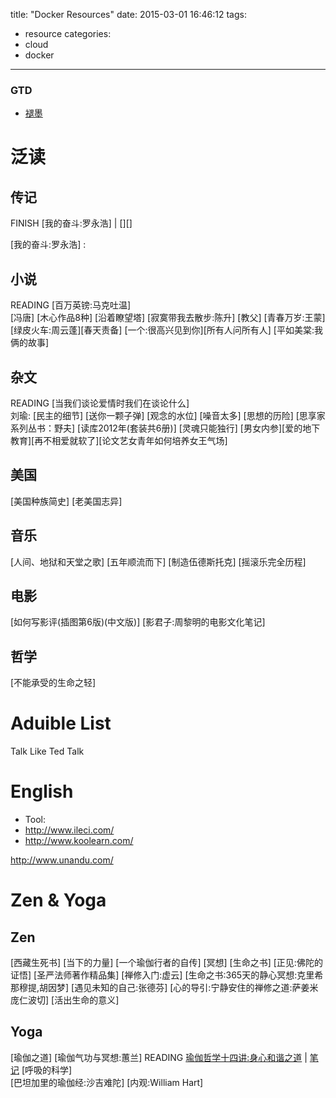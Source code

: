 title: "Docker Resources"
date: 2015-03-01 16:46:12
tags:
- resource
categories:
- cloud
- docker

---

### GTD

- [褪墨](http://www.mifengtd.cn/)

# 泛读

## 传记
FINISH [我的奋斗:罗永浩] | [][]

[我的奋斗:罗永浩] :

## 小说
READING [百万英镑:马克吐温]  
[冯唐]
[木心作品8种]
[沿着瞭望塔]
[寂寞带我去散步:陈升]
[教父]
[青春万岁:王蒙]
[绿皮火车:周云蓬][春天责备]
[一个:很高兴见到你][所有人问所有人]
[平如美棠:我俩的故事]

## 杂文
READING [当我们谈论爱情时我们在谈论什么]  
刘瑜: [民主的细节] [送你一颗子弹] [观念的水位]
[噪音太多]
[思想的历险]
[思享家系列丛书：野夫]
[读库2012年(套装共6册)]
[灵魂只能独行]
[男女内参][爱的地下教育][再不相爱就软了][论文艺女青年如何培养女王气场]

## 美国
[美国种族简史]
[老美国志异]

## 音乐
[人间、地狱和天堂之歌]
[五年顺流而下]
[制造伍德斯托克]
[摇滚乐完全历程]

## 电影
[如何写影评(插图第6版)(中文版)]
[影君子:周黎明的电影文化笔记]

## 哲学
[不能承受的生命之轻]


# Aduible List
Talk Like Ted Talk

# English
- Tool:
- http://www.ileci.com/
- http://www.koolearn.com/

http://www.unandu.com/

# Zen & Yoga

## Zen
[西藏生死书]
[当下的力量]
[一个瑜伽行者的自传]
[冥想]
[生命之书]
[正见:佛陀的证悟]
[圣严法师著作精品集]
[禅修入门:虚云]
[生命之书:365天的静心冥想:克里希那穆提,胡因梦]
[遇见未知的自己:张德芬]
[心的导引:宁静安住的禅修之道:萨姜米庞仁波切]
[活出生命的意义]

## Yoga
[瑜伽之道]
[瑜伽气功与冥想:蕙兰]
READING [瑜伽哲学十四讲:身心和谐之道][14-yoga] | [笔记][14-yoga-notes]
[呼吸的科学]  
[巴坦加里的瑜伽经:沙吉难陀]
[内观:William Hart]

[14-yoga]: http://book.douban.com/subject/1962491/
[14-yoga-notes]: http://book.douban.com/subject/1962491/
